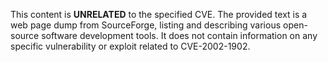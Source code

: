 This content is **UNRELATED** to the specified CVE. The provided text is a web page dump from SourceForge, listing and describing various open-source software development tools. It does not contain information on any specific vulnerability or exploit related to CVE-2002-1902.